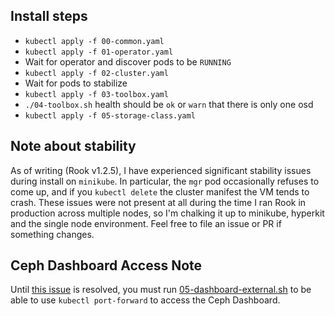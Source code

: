 ## Install steps
* `kubectl apply -f 00-common.yaml`
* `kubectl apply -f 01-operator.yaml`
* Wait for operator and discover pods to be `RUNNING`
* `kubectl apply -f 02-cluster.yaml`
* Wait for pods to stabilize
* `kubectl apply -f 03-toolbox.yaml`
* `./04-toolbox.sh` health should be `ok` or `warn` that there is only one osd
* `kubectl apply -f 05-storage-class.yaml`

## Note about stability
As of writing (Rook v1.2.5), I have experienced significant stability issues during install on `minikube`. In particular, the `mgr` pod occasionally refuses to come up, and if you `kubectl delete` the cluster manifest the VM tends to crash. These issues were not present at all during the time I ran Rook in production across multiple nodes, so I'm chalking it up to minikube, hyperkit and the single node environment. Feel free to file an issue or PR if something changes.

## Ceph Dashboard Access Note
Until [this issue](https://github.com/rook/rook/issues/2492) is resolved, you must run [05-dashboard-external.sh]('./05-dashboard-external.sh') to be able to use `kubectl port-forward` to access the Ceph Dashboard.
